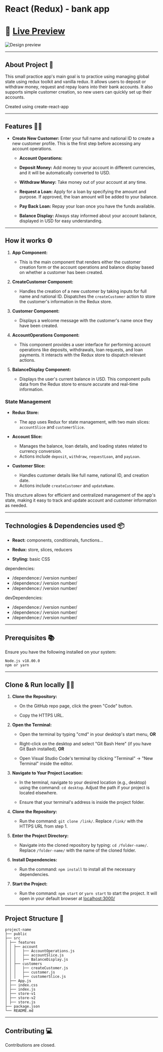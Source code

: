 # React (Redux) - bank app

# 🔗 [Live Preview]()

![Design preview]()

---

## About Project 👋

This small practice app's main goal is to practice using managing global state using redux toolkit and vanilla redux. It allows users to deposit or withdraw money, request and repay loans into their bank accounts. It also supports simple customer creation, so new users can quickly set up their accounts.


Created using create-react-app

---

## Features 👨‍💻

-   **Create New Customer:** Enter your full name and national ID to create a new customer profile. This is the first step before accessing any account operations.

    -   **Account Operations:**

    -   **Deposit Money:** Add money to your account in different currencies, and it will be automatically converted to USD.

    -   **Withdraw Money:** Take money out of your account at any time.

    -   **Request a Loan:** Apply for a loan by specifying the amount and purpose. If approved, the loan amount will be added to your balance.

    -   **Pay Back Loan:** Repay your loan once you have the funds available.
    
    -   **Balance Display:** Always stay informed about your account balance, displayed in USD for easy understanding.

---

## How it works ⚙️


1.  **App Component:**
    -   This is the main component that renders either the customer creation form or the account operations and balance display based on whether a customer has been created.

2.  **CreateCustomer Component:**
    -   Handles the creation of a new customer by taking inputs for full name and national ID. Dispatches the `createCustomer` action to store the customer's information in the Redux store.

3.  **Customer Component:**
    -   Displays a welcome message with the customer's name once they have been created.

4.  **AccountOperations Component:**
    -   This component provides a user interface for performing account operations like deposits, withdrawals, loan requests, and loan payments. It interacts with the Redux store to dispatch relevant actions.

5.  **BalanceDisplay Component:**
    -   Displays the user's current balance in USD. This component pulls data from the Redux store to ensure accurate and real-time information.

### State Management

-   **Redux Store:**

    -   The app uses Redux for state management, with two main slices: `accountSlice` and `customerSlice`.

-   **Account Slice:**
    -   Manages the balance, loan details, and loading states related to currency conversion.
    -   Actions include `deposit`, `withdraw`, `requestLoan`, and `payLoan`.

-   **Customer Slice:**
    -   Handles customer details like full name, national ID, and creation date.
    -   Actions include `createCustomer` and `updateName`.

This structure allows for efficient and centralized management of the app's state, making it easy to track and update account and customer information as needed.

---

## Technologies & Dependencies used 📦

- **React:** components, conditionals, functions... 

- **Redux:** store, slices, reducers 

- **Styling:** basic CSS 

dependencies:

- /dependence:/ /version number/
- /dependence:/ /version number/
- /dependence:/ /version number/

devDependencies:

- /dependence:/ /version number/
- /dependence:/ /version number/
- /dependence:/ /version number/

---

## Prerequisites 📚

Ensure you have the following installed on your system:

    Node.js v18.00.0
    npm or yarn

---

## Clone & Run locally 🏃‍♂️

1. **Clone the Repository:**

   - On the GitHub repo page, click the green "Code" button.

   - Copy the HTTPS URL.

2. **Open the Terminal:**

   - Open the terminal by typing "cmd" in your desktop's start menu, **OR**

   - Right-click on the desktop and select "Git Bash Here" (if you have Git Bash installed), **OR**

   - Open Visual Studio Code's terminal by clicking "Terminal" -> "New Terminal" inside the editor.

3. **Navigate to Your Project Location:**

   - In the terminal, navigate to your desired location (e.g., desktop) using the command: `cd desktop`. Adjust the path if your project is located elsewhere.

   - Ensure that your terminal's address is inside the project folder.

4. **Clone the Repository:**

   - Run the command: `git clone /link/`. Replace `/link/` with the HTTPS URL from step 1.

5. **Enter the Project Directory:**

   - Navigate into the cloned repository by typing: `cd /folder-name/`. Replace `/folder-name/` with the name of the cloned folder.

6. **Install Dependencies:**

   - Run the command: `npm install` to install all the necessary dependencies.

7. **Start the Project:**

   - Run the command: `npm start` or `yarn start` to start the project. It will open in your default browser at [localhost:3000/](http://localhost:3000/)

---

## Project Structure 📂

    project-name
    ├── public 
    ├── src
    │ ├── features 
    │ │ ├── account 
    │ │ │   ├── AccountOperations.js 
    │ │ │   ├── accountSlice.js 
    │ │ │   ├── BalanceDisplay.js  
    │ │ ├── customers 
    │ │ │   ├── createCustomer.js 
    │ │ │   ├── customer.js  
    │ │ │   ├── customerSlice.js     
    │ ├── App.js 
    │ ├── index.css 
    │ ├── index.js 
    │ ├── store-v1 
    │ ├── store-v2 
    │ ├── store.js 
    ├── package.json 
    └── README.md 

---

## Contributing 💻

Contributions are closed.